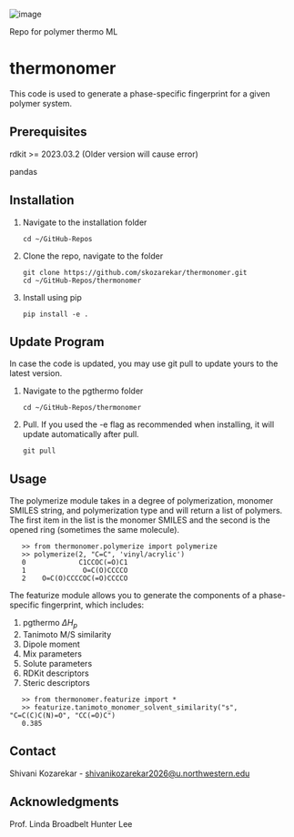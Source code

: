 ![image](https://github.com/user-attachments/assets/10d0170d-8f08-4130-af70-f84eecda168b)

Repo for polymer thermo ML

# thermonomer
This code is used to generate a phase-specific fingerprint for a given polymer system.


## Prerequisites 

rdkit >= 2023.03.2 (Older version will cause error)

pandas



## Installation 
1. Navigate to the installation folder
   ```
   cd ~/GitHub-Repos
   ```
2. Clone the repo, navigate to the folder
   ```
   git clone https://github.com/skozarekar/thermonomer.git
   cd ~/GitHub-Repos/thermonomer
   ```
3. Install using pip
   ```
   pip install -e .
   ```

## Update Program
In case the code is updated, you may use git pull to update yours to the latest version.

1. Navigate to the pgthermo folder
   ```   
   cd ~/GitHub-Repos/thermonomer
   ```
2. Pull. If you used the -e flag as recommended when installing, it will update automatically after pull.
   ```
   git pull
   ```



## Usage
The polymerize module takes in a degree of polymerization, monomer SMILES string, and polymerization type and will return a list of polymers. The first item in the list is the monomer SMILES and the second is the opened ring (sometimes the same molecule).
```
   >> from thermonomer.polymerize import polymerize
   >> polymerize(2, "C=C", 'vinyl/acrylic')
   0             C1CCOC(=O)C1
   1              O=C(O)CCCCO
   2    O=C(O)CCCCOC(=O)CCCCO
```

The featurize module allows you to generate the components of a phase-specific fingerprint, which includes:
1. pgthermo $\Delta H_p$
2. Tanimoto M/S similarity
3. Dipole moment
4. Mix parameters
5. Solute parameters
6. RDKit descriptors
7. Steric descriptors

```
   >> from thermonomer.featurize import *
   >> featurize.tanimoto_monomer_solvent_similarity("s", "C=C(C)C(N)=O", "CC(=O)C")
   0.385
```



## Contact
Shivani Kozarekar - shivanikozarekar2026@u.northwestern.edu


## Acknowledgments
Prof. Linda Broadbelt
Hunter Lee
